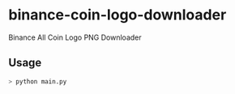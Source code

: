 # binance-coin-logo-downloader
Binance All Coin Logo PNG Downloader

## Usage
```sh
> python main.py
```
